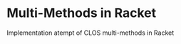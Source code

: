 Multi-Methods in Racket
=======================

Implementation atempt of CLOS multi-methods in Racket
